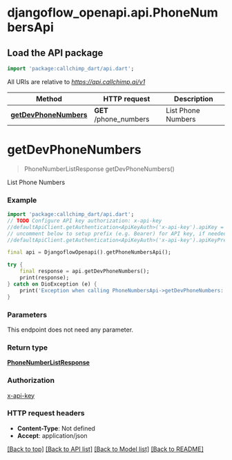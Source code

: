 # djangoflow_openapi.api.PhoneNumbersApi

## Load the API package
```dart
import 'package:callchimp_dart/api.dart';
```

All URIs are relative to *https://api.callchimp.ai/v1*

Method | HTTP request | Description
------------- | ------------- | -------------
[**getDevPhoneNumbers**](PhoneNumbersApi.md#getdevphonenumbers) | **GET** /phone_numbers | List Phone Numbers


# **getDevPhoneNumbers**
> PhoneNumberListResponse getDevPhoneNumbers()

List Phone Numbers



### Example
```dart
import 'package:callchimp_dart/api.dart';
// TODO Configure API key authorization: x-api-key
//defaultApiClient.getAuthentication<ApiKeyAuth>('x-api-key').apiKey = 'YOUR_API_KEY';
// uncomment below to setup prefix (e.g. Bearer) for API key, if needed
//defaultApiClient.getAuthentication<ApiKeyAuth>('x-api-key').apiKeyPrefix = 'Bearer';

final api = DjangoflowOpenapi().getPhoneNumbersApi();

try {
    final response = api.getDevPhoneNumbers();
    print(response);
} catch on DioException (e) {
    print('Exception when calling PhoneNumbersApi->getDevPhoneNumbers: $e\n');
}
```

### Parameters
This endpoint does not need any parameter.

### Return type

[**PhoneNumberListResponse**](PhoneNumberListResponse.md)

### Authorization

[x-api-key](../README.md#x-api-key)

### HTTP request headers

 - **Content-Type**: Not defined
 - **Accept**: application/json

[[Back to top]](#) [[Back to API list]](../README.md#documentation-for-api-endpoints) [[Back to Model list]](../README.md#documentation-for-models) [[Back to README]](../README.md)

